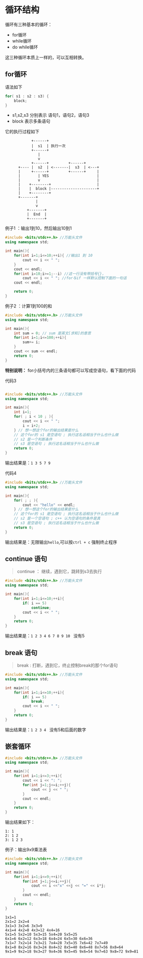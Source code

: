 # 循环结构

循环有三种基本的循环：
 
 - for循环
 - while循环
 - do while循环

这三种循环本质上一样的，可以互相转换。

## for循环

语法如下

```cpp
for( s1 : s2 : s3) { 
    block;
}
```
- s1,s2,s3 分别表示 语句1，语句2，语句3
- block 表示多条语句

它的执行过程如下

```plaintext
            +------+
            |  s1  | 执行一次
            +------+
               |
               v
            +------+         +------+  
      +---- |  s2  | <-------|  s3  | <---+
      |     +------+         +------+     |
      |        | YES                      |
      |        v                          |
      |    +--------+                     |
      |    |  block |---------------------+
      |    +--------+
      +-------+
              |
              v
          +-------+
          |  End  |
          +-------+
```

例子1 ：输出1到10，然后输出10到1

```cpp
#include <bits/stdc++.h> //万能头文件
using namespace std;

int main(){
    for(int i=1;i<=10;++i){ //输出1 到 10
        cout << i << " ";
    }
    cout << endl;
    for(int i=10;i>=1;--i) //这一行没有带括号{}，
        cout << i << " "; //for与if 一样默认控制下面的一句话
    cout << endl;

    return 0;
}
```

例子2 ：计算1到100的和

```cpp
#include <bits/stdc++.h> //万能头文件
using namespace std;

int main(){
    int sum = 0; // sum 是英文[求和]的意思
    for(int i=1;i<=100;++i){ 
        sum+= i;
    }
    cout << sum << endl;
    return 0;
}
```

**特别说明：** for小括号内的三条语句都可以写成空语句，看下面的代码

代码3

```cpp

#include <bits/stdc++.h> //万能头文件
using namespace std;

int main(){
    int i=1;
    for( ; i < 10 ; ){
        cout << i << " ";
        i = i+2;
    } // 想一想这个for的输出结果是什么
    // 这个for的 s1 是空语句 ; 执行这名话相当于什么也什么做
    // s2 是一个判断条件
    // s3 是空语句 ; 执行这名话相当于什么也什么做
    return 0;
}
```

输出结果是：`1 3 5 7 9 `

代码4

```cpp
#include <bits/stdc++.h> //万能头文件
using namespace std;

int main(){
    for( ; ; ){
        cout << "hello" << endl;
    } // 想一想这个for的输出结果是什么
    // 这个for的 s1 是空语句 ; 执行这名话相当于什么也什么做
    // s2 是一个空语句 ; c++ 认为空语句的条件是真
    // s3 是空语句 ; 执行这名话相当于什么也什么做
    return 0;
}
```

输出结果是：无限输出`hello`,可以按`ctrl + c` 强制终止程序


## continue 语句

> continue ： 继续，遇到它，跳转到s3去执行

```cpp
#include <bits/stdc++.h> //万能头文件
using namespace std;

int main(){
    for(int i=1;i<=10;++i){
        if( i == 5)
            continue;
        cout << i << " ";
    }
    return 0;
}
```

输出结果是：`1 2 3 4 6 7 8 9 10 ` 没有5

## break 语句

> break : 打断，遇到它，终止控制break的那个for语句

```cpp
#include <bits/stdc++.h> //万能头文件
using namespace std;

int main(){
    for(int i=1;i<=10;++i){
        if( i == 5)
            break;
        cout << i << " ";
    }
    return 0;
}
```

输出结果是：`1 2 3 4 ` 没有5和后面的数字

## 嵌套循环

```cpp
#include <bits/stdc++.h> //万能头文件
using namespace std;

int main(){
    for(int i=1;i<=3;++i){
        cout << i << ": ";
        for(int j=1;j<=i;++j){
            cout << j << " ";
        }
        cout << endl;
    }
    return 0;
}
```

输出结果如下：

```plaintext
1: 1 
2: 1 2 
3: 1 2 3 
```

例子：输出9x9乘法表

```cpp
#include <bits/stdc++.h> //万能头文件
using namespace std;

int main(){
    for(int i=1;i<=9;++i){
        for(int j=1;j<=i;++j){
            cout << i <<"x" <<j << "=" << i*j;
        }
        cout << endl;
    }
    return 0;
}
```


```plaintext
1x1=1 
2x1=2 2x2=4 
3x1=3 3x2=6 3x3=9 
4x1=4 4x2=8 4x3=12 4x4=16 
5x1=5 5x2=10 5x3=15 5x4=20 5x5=25 
6x1=6 6x2=12 6x3=18 6x4=24 6x5=30 6x6=36 
7x1=7 7x2=14 7x3=21 7x4=28 7x5=35 7x6=42 7x7=49 
8x1=8 8x2=16 8x3=24 8x4=32 8x5=40 8x6=48 8x7=56 8x8=64 
9x1=9 9x2=18 9x3=27 9x4=36 9x5=45 9x6=54 9x7=63 9x8=72 9x9=81 
```
